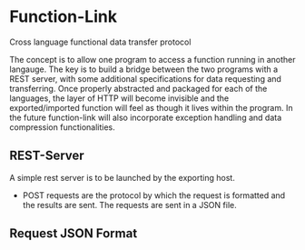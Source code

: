 # Function-Link
Cross language functional data transfer protocol

The concept is to allow one program to access a function running in another langauge. The key is to build a bridge between the two programs with a REST server, with some additional specifications for data requesting and transferring. Once properly abstracted and packaged for each of the languages, the layer of HTTP will become invisible and the exported/imported function will feel as though it lives within the program. In the future function-link will also incorporate exception handling and data compression functionalities.

## REST-Server
A simple rest server is to be launched by the exporting host.
* POST requests are the protocol by which the request is formatted and the results are sent. The requests are sent in a JSON file.

## Request JSON Format
